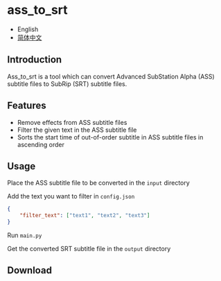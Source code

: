 # ass_to_srt

* English
* [简体中文]()

## Introduction
Ass_to_srt is a tool which can convert Advanced SubStation Alpha (ASS) subtitle files to SubRip (SRT) subtitle files.

## Features
- Remove effects from ASS subtitle files
- Filter the given text in the ASS subtitle file
- Sorts the start time of out-of-order subtitle in ASS subtitle files in ascending order

## Usage
Place the ASS subtitle file to be converted in the `input` directory

Add the text you want to filter in `config.json`
```json
{
    "filter_text": ["text1", "text2", "text3"]
}
```
Run `main.py`

Get the converted SRT subtitle file in the `output` directory

## Download
